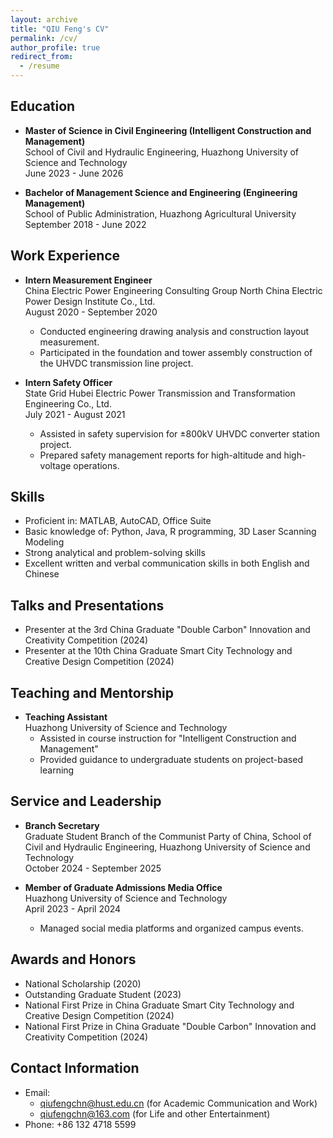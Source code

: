```yaml
---
layout: archive
title: "QIU Feng's CV"
permalink: /cv/
author_profile: true
redirect_from:
  - /resume
---
```


## Education

- **Master of Science in Civil Engineering (Intelligent Construction and Management)**  
  School of Civil and Hydraulic Engineering, Huazhong University of Science and Technology  
  June 2023 - June 2026

- **Bachelor of Management Science and Engineering (Engineering Management)**  
  School of Public Administration, Huazhong Agricultural University  
  September 2018 - June 2022

## Work Experience

- **Intern Measurement Engineer**  
  China Electric Power Engineering Consulting Group North China Electric Power Design Institute Co., Ltd.  
  August 2020 - September 2020  
  - Conducted engineering drawing analysis and construction layout measurement.
  - Participated in the foundation and tower assembly construction of the UHVDC transmission line project.

- **Intern Safety Officer**  
  State Grid Hubei Electric Power Transmission and Transformation Engineering Co., Ltd.  
  July 2021 - August 2021  
  - Assisted in safety supervision for ±800kV UHVDC converter station project.
  - Prepared safety management reports for high-altitude and high-voltage operations.

## Skills

- Proficient in: MATLAB, AutoCAD, Office Suite  
- Basic knowledge of: Python, Java, R programming, 3D Laser Scanning Modeling  
- Strong analytical and problem-solving skills  
- Excellent written and verbal communication skills in both English and Chinese

## Talks and Presentations

- Presenter at the 3rd China Graduate "Double Carbon" Innovation and Creativity Competition (2024)  
- Presenter at the 10th China Graduate Smart City Technology and Creative Design Competition (2024)

## Teaching and Mentorship

- **Teaching Assistant**  
  Huazhong University of Science and Technology  
  - Assisted in course instruction for "Intelligent Construction and Management"  
  - Provided guidance to undergraduate students on project-based learning

## Service and Leadership

- **Branch Secretary**  
  Graduate Student Branch of the Communist Party of China, School of Civil and Hydraulic Engineering, Huazhong University of Science and Technology  
  October 2024 - September 2025

- **Member of Graduate Admissions Media Office**  
  Huazhong University of Science and Technology  
  April 2023 - April 2024  
  - Managed social media platforms and organized campus events.

## Awards and Honors

- National Scholarship (2020)  
- Outstanding Graduate Student (2023)  
- National First Prize in China Graduate Smart City Technology and Creative Design Competition (2024)  
- National First Prize in China Graduate "Double Carbon" Innovation and Creativity Competition (2024)

## Contact Information

- Email:
  - qiufengchn@hust.edu.cn (for Academic Communication and Work)
  - qiufengchn@163.com (for Life and other Entertainment)
- Phone: +86 132 4718 5599  
